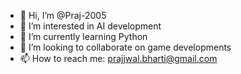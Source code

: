 - 👋 Hi, I’m @Praj-2005
- 👀 I’m interested in AI development
- 🌱 I’m currently learning Python
- 💞️ I’m looking to collaborate on game developments
- 📫 How to reach me: prajjwal.bharti@gmail.com

<!---
Praj-2005/Praj-2005 is a ✨ special ✨ repository because its `README.md` (this file) appears on your GitHub profile.
You can click the Preview link to take a look at your changes.
--->
